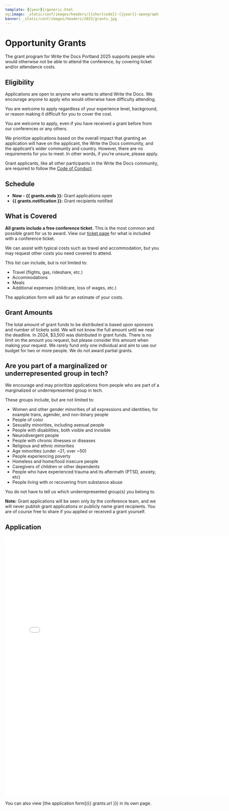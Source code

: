 ```yaml
---
template: {{year}}/generic.html
og:image: _static/conf/images/headers/{{shortcode}}-{{year}}-opengraph.jpg
banner: _static/conf/images/headers/2025/grants.jpg
---
```


# Opportunity Grants

The grant program for Write the Docs Portland 2025 supports people who would otherwise not be able to attend the conference, by covering ticket and/or attendance costs. 

## Eligibility

Applications are open to anyone who wants to attend Write the Docs. We encourage anyone to apply who would otherwise have difficulty attending.

You are welcome to apply regardless of your experience level, background, or reason making it difficult for you to cover the cost.

You are welcome to apply, even if you have received a grant before from our conferences or any others.

We prioritize applications based on the overall impact that granting an application will have on the applicant, the Write the Docs community, and the applicant’s wider community and country. However, there are no requirements for you to meet. In other words, if you’re unsure, please apply.

Grant applicants, like all other participants in the Write the Docs community, are required to follow the [Code of Conduct](https://www.writethedocs.org/conf/portland/2025/code-of-conduct/).

## Schedule

- **Now - {{ grants.ends }}:** Grant applications open
- **{{ grants.notification }}:** Grant recipients notified

## What is Covered

**All grants include a free conference ticket.** This is the most common and possible grant for us to award. View our [ticket page](https://www.writethedocs.org/conf/portland/2025/tickets/) for what is included with a conference ticket.

We can assist with typical costs such as travel and accommodation, but you may request other costs you need covered to attend.

This list can include, but is not limited to:

- Travel (flights, gas, rideshare, etc.)
- Accommodations
- Meals
- Additional expenses (childcare, loss of wages, etc.)

The application form will ask for an estimate of your costs.

## Grant Amounts

The total amount of grant funds to be distributed is based upon sponsors and number of tickets sold. We will not know the full amount until we near the deadline. In 2024, $3,500 was distributed in grant funds. There is no limit on the amount you request, but please consider this amount when making your request. We rarely fund only one individual and aim to use our budget for two or more people. We do not award partial grants.

## Are you part of a marginalized or underrepresented group in tech?

We encourage and may prioritize applications from people who are part of a marginalized or underrepresented group in tech. 

These groups include, but are not limited to:

- Women and other gender minorities of all expressions and identities; for example trans, agender, and non-binary people 
- People of color
- Sexuality minorities, including asexual people
- People with disabilities, both visible and invisible
- Neurodivergent people
- People with chronic illnesses or diseases
- Religious and ethnic minorities
- Age minorities (under ~21, over ~50)
- People experiencing poverty
- Homeless and home/food insecure people
- Caregivers of children or other dependents
- People who have experienced trauma and its aftermath (PTSD, anxiety, etc)
- People living with or recovering from substance abuse

You do not have to tell us which underrepresented group(s) you belong to.

**Note:** Grant applications will be seen only by the conference team, and we will never publish grant applications or publicly name grant recipients. You are of course free to share if you applied or received a grant yourself.

## Application

<iframe src="{{ grants.url }}?embedded=true" width="760" height="850" frameborder="0" marginheight="0" marginwidth="0">Loading...</iframe>

You can also view [the application form]({{ grants.url }}) in its own page.
